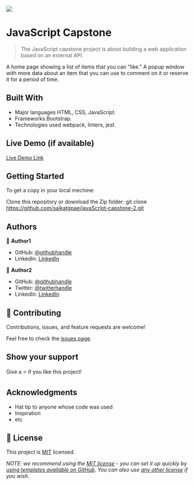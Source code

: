 ![](https://img.shields.io/badge/Microverse-blueviolet)

# JavaScript Capstone

> The JavaScript capstone project is about building a web application based on an external API.

A home page showing a list of items that you can "like."
A popup window with more data about an item that you can use to comment on it or reserve it for a period of time.

## Built With

- Major languages HTML, CSS, JavaScript.
- Frameworks Bootstrap.
- Technologies used webpack, linters, jest.

## Live Demo (if available)

[Live Demo Link](https://saikatgpae.github.io/javaScript-capstone-2/)


## Getting Started

To get a copy in your local mechine:

Clone this repository or download the Zip folder:
git clone https://github.com/saikatgpae/javaScript-capstone-2.git


## Authors

👤 **Author1**

- GitHub: [@githubhandle](https://github.com/saikatgpae)
- LinkedIn: [LinkedIn](https://www.linkedin.com/in/saikat-chakraborty-25b83a216/)

👤 **Author2**

- GitHub: [@githubhandle](https://github.com/githubhandle)
- Twitter: [@twitterhandle](https://twitter.com/twitterhandle)
- LinkedIn: [LinkedIn](https://linkedin.com/in/linkedinhandle)

## 🤝 Contributing

Contributions, issues, and feature requests are welcome!

Feel free to check the [issues page](../../issues/).

## Show your support

Give a ⭐️ if you like this project!

## Acknowledgments

- Hat tip to anyone whose code was used
- Inspiration
- etc

## 📝 License

This project is [MIT](./LICENSE) licensed.

_NOTE: we recommend using the [MIT license](https://choosealicense.com/licenses/mit/) - you can set it up quickly by [using templates available on GitHub](https://docs.github.com/en/communities/setting-up-your-project-for-healthy-contributions/adding-a-license-to-a-repository). You can also use [any other license](https://choosealicense.com/licenses/) if you wish._
